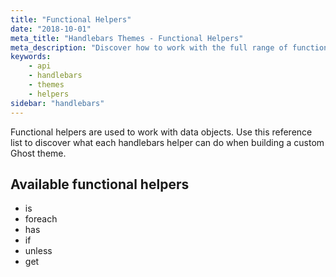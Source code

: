 ```yaml
---
title: "Functional Helpers"
date: "2018-10-01"
meta_title: "Handlebars Themes - Functional Helpers"
meta_description: "Discover how to work with the full range of functional helpers in a custom Ghost theme. Learn more about Handlebars themes!"
keywords:
    - api
    - handlebars
    - themes
    - helpers
sidebar: "handlebars"
---
```


Functional helpers are used to work with data objects. Use this reference list to discover what each handlebars helper can do when building a custom Ghost theme. 

## Available functional helpers

* is
* foreach
* has
* if
* unless
* get
